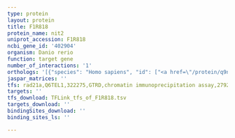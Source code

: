 ```yaml
---
type: protein
layout: protein
title: F1R818
protein_name: nit2
uniprot_accession: F1R818
ncbi_gene_id: '402904'
organism: Danio rerio
function: target gene
number_of_interactions: '1'
orthologs: '[{"species": "Homo sapiens", "id": ["<a href=\"/protein/q9nqr4\">Q9NQR4</a>"]}, {"species": "Mus musculus", "id": ["<a href=\"/protein/q9jhw2\">Q9JHW2</a>"]}, {"species": "Rattus norvegicus", "id": ["<a href=\"/protein/q497b0\">Q497B0</a>"]}, {"species": "Drosophila melanogaster", "id": ["<a href=\"/protein/q9vhe4\">Q9VHE4</a>"]}, {"species": "Saccharomyces cerevisiae", "id": ["<a href=\"/protein/p49954\">P49954</a>"]}]'
jaspar_matrices: ''
tfs: rad21a,Q6TEL1,322275,GTRD,chromatin immunoprecipitation assay,27924024%5Buid%5D,No
targets: ''
tfs_download: TFLink_tfs_of_F1R818.tsv
targets_download: ''
bindingSites_download: ''
binding_sites_ls: ''

---
```

